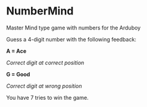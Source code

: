 # NumberMind
Master Mind type game with numbers for the Arduboy

Guess a 4-digit number with the following feedback:

**A = Ace**

*Correct digit at correct position*

**G = Good**

*Correct digit at wrong position*

You have 7 tries to win the game.
